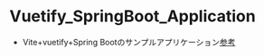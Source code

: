 # Vuetify_SpringBoot_Application
- Vite+vuetify+Spring Bootのサンプルアプリケーション[参考](https://itmaroblog.com/spring-vue/#toc6)
